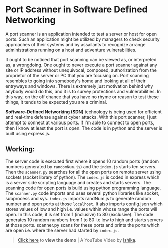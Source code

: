 # Port Scanner in Software Defined Networking

A port scanner is an application intended to test a server or host for open ports. Such an application might be utilized by managers to check security approaches of their systems and by assailants to recognize arrange administrations running on a host and adventure vulnerabilities.

It ought to be noticed that port scanning can be viewed as, or interpreted as, a wrongdoing. One ought to never execute a port scanner against any site or IP address without unequivocal, composed, authorization from the proprietor of the server or PC that you are focusing on. Port scanning resembles to going into somebody's home and looking at all of their entryways and windows. There is extremely just motivation behind why anybody would do this, and it is to survey protections and vulnerabilities. In this way, on the off chance that you have no rhyme or reason to test these things, it tends to be expected you are a criminal.

**Software-Defined Networking (SDN)** technology is being used for efficient and real-time defense against cyber attacks.
With this port scanner, I just attempt to connect at various ports. If I'm able to connect to open ports, then I know at least the port is open. The code is in python and the server is built using express.js. 


## Working:

The server code is executed first where it opens 10 random ports (random numbers generated by `randomNum.js`) and the `index.js` starts ten servers. Then the `scanner.py` searches for all the open ports on remote server using sockets (socket library of python). The `index.js` is coded in express which is a server side scripting language and creates and starts servers. The scanning code for open ports is build using python programming language. The `scanner.py` code imports and uses several python libraries like socket, subprocess and sys. 
`index.js` imports randNum.js to generate random number and open ports at those `localhost`. It also imports config.json which stores values of low and high i.e. values within whose range the ports will open. In this code, it is set from 1 (inclusive) to 80 (exclusive). The code generates 10 random numbers from 1 to 80 i.e low to high and starts servers at those ports. 
scanner.py scans for these ports and prints the ports which are open i.e. where the server had started by `index.js`.

> [Click here](https://youtu.be/6v8yi4mLhlM) to **view the demo** | A YouTube Video by [Ishika](https://github.com/ishika1727).
